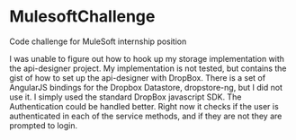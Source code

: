 MulesoftChallenge
=================

Code challenge for MuleSoft internship position

I was unable to figure out how to hook up my storage implementation with the api-designer project. My implementation is not tested, but contains the gist of how to set up the api-designer with DropBox. There is a set of AngularJS bindings for the Dropbox Datastore, dropstore-ng, but I did not use it. I simply used the standard DropBox javascript SDK. The Authentication could be handled better. Right now it checks if the user is authenticated in each of the service methods, and if they are not they are prompted to login.
